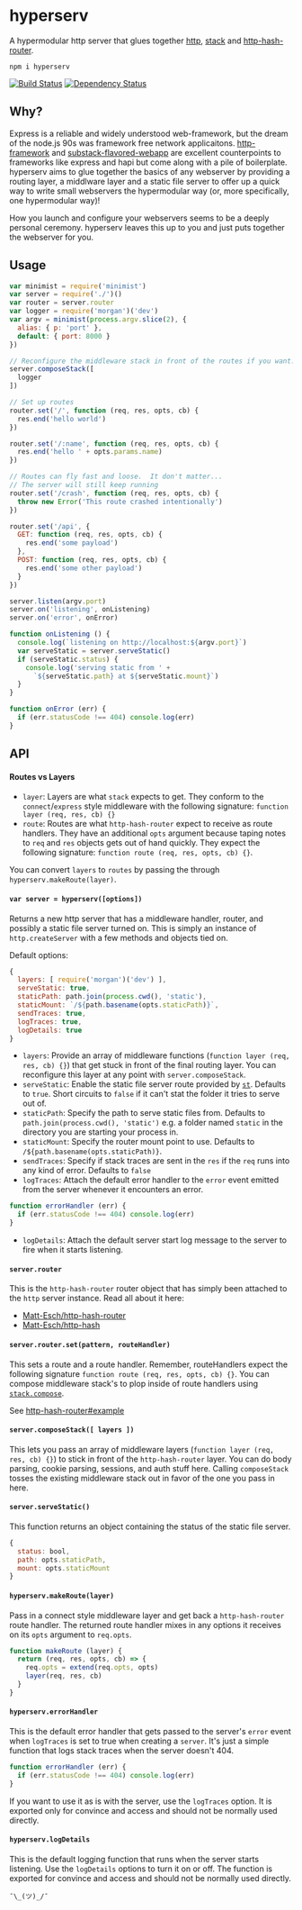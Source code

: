 # hyperserv

A hypermodular http server that glues together [http](https://nodejs.org/api/http.html), [stack](http://github.com/creationix/stack) and [http-hash-router](https://github.com/Matt-Esch/http-hash-router).

```
npm i hyperserv
```

[![Build Status](https://travis-ci.org/bcomnes/hyperserv.svg?branch=master)](https://travis-ci.org/bcomnes/hyperserv)
[![Dependency Status](https://david-dm.org/bcomnes/hyperserv.svg)](https://david-dm.org/bcomnes/hyperserv)

## Why?

Express is a reliable and widely understood web-framework, but the dream of the node.js 90s was framework free network applicaitons.  [http-framework](https://github.com/Raynos/http-framework) and [substack-flavored-webapp](https://github.com/substack/substack-flavored-webapp) are excellent counterpoints to frameworks like express and hapi but come along with a pile of boilerplate.  hyperserv aims to glue together the basics of any webserver by providing a routing layer, a middlware layer and a static file server to offer up a quick way to write small webservers the hypermodular way (or, more specifically, one hypermodular way)!

How you launch and configure your webservers seems to be a deeply personal ceremony.  hyperserv leaves this up to you and just puts together the webserver for you.


## Usage

```js
var minimist = require('minimist')
var server = require('./')()
var router = server.router
var logger = require('morgan')('dev')
var argv = minimist(process.argv.slice(2), {
  alias: { p: 'port' },
  default: { port: 8000 }
})

// Reconfigure the middleware stack in front of the routes if you want.
server.composeStack([
  logger
])

// Set up routes
router.set('/', function (req, res, opts, cb) {
  res.end('hello world')
})

router.set('/:name', function (req, res, opts, cb) {
  res.end('hello ' + opts.params.name)
})

// Routes can fly fast and loose.  It don't matter...
// The server will still keep running
router.set('/crash', function (req, res, opts, cb) {
  throw new Error('This route crashed intentionally')
})

router.set('/api', {
  GET: function (req, res, opts, cb) {
    res.end('some payload')
  },
  POST: function (req, res, opts, cb) {
    res.end('some other payload')
  }
})

server.listen(argv.port)
server.on('listening', onListening)
server.on('error', onError)

function onListening () {
  console.log(`listening on http://localhost:${argv.port}`)
  var serveStatic = server.serveStatic()
  if (serveStatic.status) {
    console.log('serving static from ' +
      `${serveStatic.path} at ${serveStatic.mount}`)
  }
}

function onError (err) {
  if (err.statusCode !== 404) console.log(err)
}
```

## API

#### Routes vs Layers

- `layer`: Layers are what `stack` expects to get.  They conform to the `connect`/`express` style middleware with the following signature: `function layer (req, res, cb) {}`
- `route`: Routes are what `http-hash-router` expect to receive as route handlers.  They have an additional `opts` argument because taping notes to `req` and `res` objects gets out of hand quickly.  They expect the following signature: `function route (req, res, opts, cb) {}`.

You can convert `layers` to `routes` by passing the through `hyperserv.makeRoute(layer)`.

#### `var server = hyperserv([options])`

Returns a new http server that has a middleware handler, router, and possibly a static file server turned on.  This is simply an instance of `http.createServer` with a few methods and objects tied on.

Default options:

```js
{
  layers: [ require('morgan')('dev') ],
  serveStatic: true,
  staticPath: path.join(process.cwd(), 'static'),
  staticMount: `/${path.basename(opts.staticPath)}`,
  sendTraces: true,
  logTraces: true,
  logDetails: true
}
```

- `layers`: Provide an array of middleware functions (`function layer (req, res, cb) {}`) that get stuck in front of the final routing layer.  You can reconfigure this layer at any point with `server.composeStack`.
- `serveStatic`: Enable the static file server route provided by [`st`](http://npmjs.com/st). Defaults to `true`.  Short circuits to `false` if it can't stat the folder it tries to serve out of.
- `staticPath`: Specify the path to serve static files from.  Defaults to `path.join(process.cwd(), 'static')` e.g. a folder named `static` in the directory you are starting your process in.
- `staticMount`: Specify the router mount point to use.  Defaults to `/${path.basename(opts.staticPath)}`.
- `sendTraces`: Specify if stack traces are sent in the `res` if the `req` runs into any kind of error.  Defaults to `false`
- `logTraces`: Attach the default error handler to the `error` event emitted from the server whenever it encounters an error.

```js
function errorHandler (err) {
  if (err.statusCode !== 404) console.log(err)
}
```

- `logDetails`: Attach the default server start log message to the server to fire when it starts listening.

#### `server.router`

This is the `http-hash-router` router object that has simply been attached to the `http` server instance.  Read all about it here:

- [Matt-Esch/http-hash-router](https://github.com/Matt-Esch/http-hash-router)
- [Matt-Esch/http-hash](https://github.com/Matt-Esch/http-hash)

#### `server.router.set(pattern, routeHandler)`

This sets a route and a route handler.  Remember, routeHandlers expect the following signature `function route (req, res, opts, cb) {}`.  You can compose middleware stack's to plop inside of route handlers using [`stack.compose`](https://github.com/creationix/stack/blob/master/stack.js#L36).

See [http-hash-router#example](https://github.com/Matt-Esch/http-hash-router#example)

#### `server.composeStack([ layers ])`

This lets you pass an array of middleware layers (`function layer (req, res, cb) {}`) to stick in front of the `http-hash-router` layer.  You can do body parsing, cookie parsing, sessions, and auth stuff here.  Calling `composeStack` tosses the existing middleware stack out in favor of the one you pass in here.

#### `server.serveStatic()`

This function returns an object containing the status of the static file server.

```js
{
  status: bool,
  path: opts.staticPath,
  mount: opts.staticMount
}
```

#### `hyperserv.makeRoute(layer)`

Pass in a connect style middleware layer and get back a `http-hash-router` route handler.  The returned route handler mixes in any options it receives on its `opts` argument to `req.opts`.

```js
function makeRoute (layer) {
  return (req, res, opts, cb) => {
    req.opts = extend(req.opts, opts)
    layer(req, res, cb)
  }
}
```

#### `hyperserv.errorHandler`

This is the default error handler that gets passed to the server's `error` event when `logTraces` is set to true when creating a `server`.  It's just a simple function that logs stack traces when the server doesn't 404.

```js
function errorHandler (err) {
  if (err.statusCode !== 404) console.log(err)
}
```

If you want to use it as is with the server, use the `logTraces` option.  It is exported only for convince and access and should not be normally used directly.

#### `hyperserv.logDetails`

This is the default logging function that runs when the server starts listening.  Use the `logDetails` options to turn it on or off.  The function is exported for convince and access and should not be normally used directly.

`¯\_(ツ)_/¯`

